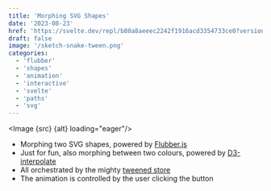 ```yaml
---
title: 'Morphing SVG Shapes'
date: '2023-08-23'
href: 'https://svelte.dev/repl/b80a8aeeec2242f1916acd3354733ce0?version=4.2.5'
draft: false
image: '/sketch-snake-tween.png'
categories:
  - 'flubber'
  - 'shapes'
  - 'animation'
  - 'interactive'
  - 'svelte'
  - 'paths'
  - 'svg'
---
```


<script>
  import Image from '$lib/components/Image.svelte';
  import src from '$lib/assets/images/sketches/sketch-snake-tween.gif';
  let alt = "A gif of a world map with varying projections based on user input via a dropdown menu."
</script>

<Image {src} {alt} loading="eager"/>

- Morphing two SVG shapes, powered by [Flubber.js](https://github.com/veltman/flubber)
- Just for fun, also morphing between two colours, powered by [D3-interpolate](https://github.com/d3/d3-interpolate)
- All orchestrated by the mighty [tweened store](https://svelte.dev/docs/svelte-motion)
- The animation is controlled by the user clicking the button